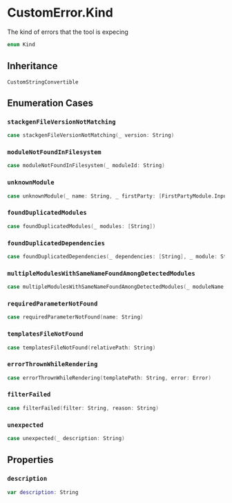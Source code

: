 # CustomError.Kind

The kind of errors that the tool is expecing

``` swift
enum Kind
```

## Inheritance

`CustomStringConvertible`

## Enumeration Cases

### `stackgenFileVersionNotMatching`

``` swift
case stackgenFileVersionNotMatching(_ version: String)
```

### `moduleNotFoundInFilesystem`

``` swift
case moduleNotFoundInFilesystem(_ moduleId: String)
```

### `unknownModule`

``` swift
case unknownModule(_ name: String, _ firstParty: [FirstPartyModule.Input], _ thirdParty: [ThirdPartyModule.Output])
```

### `foundDuplicatedModules`

``` swift
case foundDuplicatedModules(_ modules: [String])
```

### `foundDuplicatedDependencies`

``` swift
case foundDuplicatedDependencies(_ dependencies: [String], _ module: String)
```

### `multipleModulesWithSameNameFoundAmongDetectedModules`

``` swift
case multipleModulesWithSameNameFoundAmongDetectedModules(_ moduleName: String, _ detectedModules: [String])
```

### `requiredParameterNotFound`

``` swift
case requiredParameterNotFound(name: String)
```

### `templatesFileNotFound`

``` swift
case templatesFileNotFound(relativePath: String)
```

### `errorThrownWhileRendering`

``` swift
case errorThrownWhileRendering(templatePath: String, error: Error)
```

### `filterFailed`

``` swift
case filterFailed(filter: String, reason: String)
```

### `unexpected`

``` swift
case unexpected(_ description: String)
```

## Properties

### `description`

``` swift
var description: String
```
